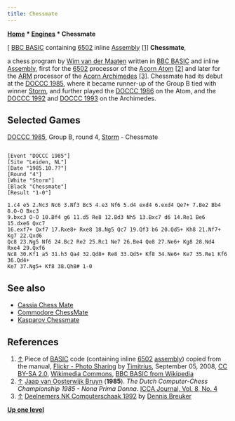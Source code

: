 ```yaml
---
title: Chessmate
---
```

**[Home](Home "Home") * [Engines](Engines "Engines") * Chessmate**

\[ [BBC BASIC](Basic#BBC "Basic") containing [6502](6502 "6502") inline [Assembly](Assembly "Assembly") <a id="cite-note-1" href="#cite-ref-1">[1]</a>
**Chessmate**,

a chess program by [Wim van der Maaten](index.php?title=Wim_van_der_Maaten&action=edit&redlink=1 "Wim van der Maaten (page does not exist)") written in [BBC BASIC](Basic#BBC "Basic") and inline [Assembly](Assembly "Assembly"), first for the [6502](6502 "6502") processor of the [Acorn Atom](Acorn_Atom "Acorn Atom") <a id="cite-note-2" href="#cite-ref-2">[2]</a> and later for the [ARM](ARM2 "ARM2") processor of the [Acorn Archimedes](Acorn_Archimedes "Acorn Archimedes") <a id="cite-note-3" href="#cite-ref-3">[3]</a>. Chessmate had its debut at the [DOCCC 1985](DOCCC_1985 "DOCCC 1985"), where it became runner-up of the Group B tied with winner [Storm](Storm "Storm"), and further played the [DOCCC 1986](DOCCC_1986 "DOCCC 1986") on the Atom, and the [DOCCC 1992](DOCCC_1992 "DOCCC 1992") and [DOCCC 1993](DOCCC_1993 "DOCCC 1993") on the Archimedes.

## Selected Games

[DOCCC 1985](DOCCC_1985 "DOCCC 1985"), Group B, round 4, [Storm](Storm "Storm") - Chessmate

```

[Event "DOCCC 1985"]
[Site "Leiden, NL"]
[Date "1985.10.??"]
[Round "4"]
[White "Storm"]
[Black "Chessmate"]
[Result "1-0"]

1.c4 e5 2.Nc3 Nc6 3.Nf3 Bc5 4.e3 Nf6 5.d4 exd4 6.exd4 Qe7+ 7.Be2 Bb4 8.O-O Bxc3 
9.bxc3 O-O 10.Bf4 g6 11.d5 Re8 12.Bd3 Nh5 13.Bxc7 d6 14.Re1 Be6 15.dxe6 Qxc7 
16.exf7+ Qxf7 17.Rxe8+ Rxe8 18.Ng5 Qc7 19.Qf3 b6 20.Qd5+ Kh8 21.Nf7+ Kg7 22.Qxd6 
Qc8 23.Ng5 Nf6 24.Bc2 Re2 25.Rc1 Ne7 26.Be4 Qe8 27.Ne6+ Kg8 28.Nd4 Rxe4 29.Qxf6 
Nc8 30.Kf1 a5 31.h3 Qa4 32.Qd8+ Re8 33.Qd5+ Kf8 34.Ne6+ Ke7 35.Re1 Kf6 36.Qd4+ 
Ke7 37.Ng5+ Kf8 38.Qh8# 1-0

```

## See also

- [Cassia Chess Mate](Cassia_Chess_Mate "Cassia Chess Mate")
- [Commodore ChessMate](Commodore_ChessMate "Commodore ChessMate")
- [Kasparov Chessmate](Kasparov_Chessmate "Kasparov Chessmate")

## References

1. <a id="cite-ref-1" href="#cite-note-1">↑</a> Piece of [BASIC](Basic "Basic") code (containing inline [6502](6502 "6502") [assembly](Assembly "Assembly")) copied from the manual, [Flickr - Photo Sharing](https://www.flickr.com/photos/34689432@N00/2829906581) by [Timitrius](https://www.flickr.com/people/34689432@N00), September 05, 2008, [CC BY-SA 2.0](https://creativecommons.org/licenses/by-sa/2.0/deed.en), [Wikimedia Commons](https://en.wikipedia.org/wiki/Wikimedia_Commons), [BBC BASIC from Wikipedia](https://en.wikipedia.org/wiki/BBC_BASIC)
1. <a id="cite-ref-2" href="#cite-note-2">↑</a> [Jaap van Oosterwijk Bruyn](Jaap_van_Oosterwijk_Bruyn "Jaap van Oosterwijk Bruyn") (**1985**). *The Dutch Computer-Chess Championship 1985 - Nona Prima Donna*. [ICCA Journal, Vol. 8, No. 4](ICGA_Journal#8_4 "ICGA Journal")
1. <a id="cite-ref-3" href="#cite-note-3">↑</a> [Deelnemers NK Computerschaak 1992](http://www.xs4all.nl/%7Ebreukerd/duck/deelnemers_nk1992.html) by [Dennis Breuker](Dennis_Breuker "Dennis Breuker")

**[Up one level](Engines "Engines")**

